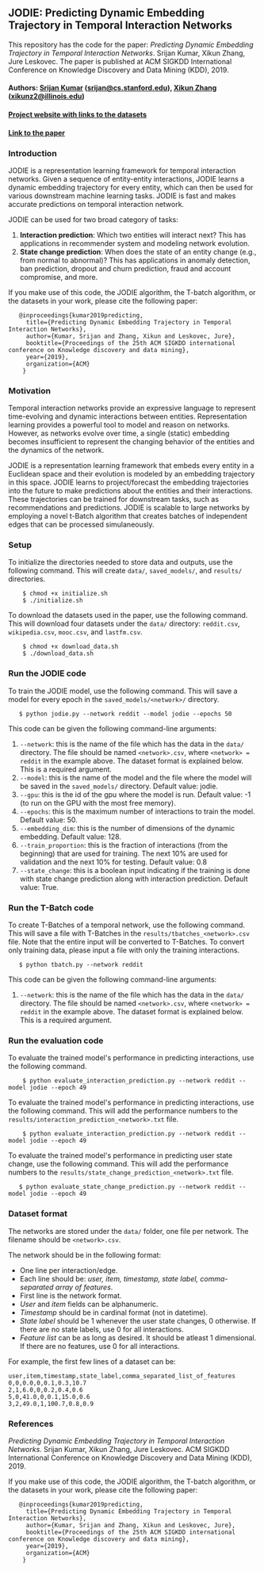 ## JODIE: Predicting Dynamic Embedding Trajectory in Temporal Interaction Networks

This repository has the code for the paper:
*Predicting Dynamic Embedding Trajectory in Temporal Interaction Networks*. Srijan Kumar, Xikun Zhang, Jure Leskovec. The paper is published at ACM SIGKDD International Conference on Knowledge Discovery and Data Mining (KDD), 2019.

#### Authors: [Srijan Kumar](http://cs.stanford.edu/~srijan) (srijan@cs.stanford.edu), [Xikun Zhang]() (xikunz2@illinois.edu)
#### [Project website with links to the datasets](http://snap.stanford.edu/jodie/)
#### [Link to the paper](https://cs.stanford.edu/~srijan/pubs/jodie-kdd2019.pdf)

### Introduction
JODIE is a representation learning framework for temporal interaction networks. Given a sequence of entity-entity interactions, JODIE learns a dynamic embedding trajectory for every entity, which can then be used for various downstream machine learning tasks. JODIE is fast and makes accurate predictions on temporal interaction network.

JODIE can be used for two broad category of tasks:
1. **Interaction prediction**: Which two entities will interact next? This has applications in recommender system and modeling network evolution.
2. **State change prediction**: When does the state of an entity change (e.g., from normal to abnormal)? This has applications in anomaly detection, ban prediction, dropout and churn prediction, fraud and account compromise, and more. 

If you make use of this code, the JODIE algorithm, the T-batch algorithm, or the datasets in your work, please cite the following paper:
```
   @inproceedings{kumar2019predicting,
	 title={Predicting Dynamic Embedding Trajectory in Temporal Interaction Networks},
	 author={Kumar, Srijan and Zhang, Xikun and Leskovec, Jure},
	 booktitle={Proceedings of the 25th ACM SIGKDD international conference on Knowledge discovery and data mining},
	 year={2019},
	 organization={ACM}
	}
```

### Motivation 
Temporal interaction networks provide an expressive language to represent time-evolving and dynamic interactions between entities. Representation learning provides a powerful tool to model and reason on networks. However, as networks evolve over time, a single (static) embedding becomes insufficient to represent the changing behavior of the entities and the dynamics of the network.

JODIE is a representation learning framework that embeds every entity in a Euclidean space and their evolution is modeled by an embedding trajectory in this space. JODIE learns to project/forecast the embedding trajectories into the future to make predictions about the entities and their interactions. These trajectories can be trained for downstream tasks, such as recommendations and predictions. JODIE is scalable to large networks by employing a novel t-Batch algorithm that creates batches of independent edges that can be processed simulaneously.

### Setup

To initialize the directories needed to store data and outputs, use the following command. This will create `data/`, `saved_models/`, and `results/` directories.
```
    $ chmod +x initialize.sh
    $ ./initialize.sh
```

To download the datasets used in the paper, use the following command. This will download four datasets under the `data/` directory: `reddit.csv`, `wikipedia.csv`, `mooc.csv`, and `lastfm.csv`.
```
    $ chmod +x download_data.sh
    $ ./download_data.sh
```

### Run the JODIE code

To train the JODIE model, use the following command. This will save a model for every epoch in the `saved_models/<network>/` directory.
```
   $ python jodie.py --network reddit --model jodie --epochs 50
```

This code can be given the following command-line arguments:
1. `--network`: this is the name of the file which has the data in the `data/` directory. The file should be named `<network>.csv`, where `<network> = reddit` in the example above. The dataset format is explained below. This is a required argument. 
2. `--model`: this is the name of the model and the file where the model will be saved in the `saved_models/` directory. Default value: jodie.
3. `--gpu`: this is the id of the gpu where the model is run. Default value: -1 (to run on the GPU with the most free memory).
4. `--epochs`: this is the maximum number of interactions to train the model. Default value: 50.
5. `--embedding_dim`: this is the number of dimensions of the dynamic embedding. Default value: 128.
6. `--train_proportion`: this is the fraction of interactions (from the beginning) that are used for training. The next 10% are used for validation and the next 10% for testing. Default value: 0.8
7. `--state_change`: this is a boolean input indicating if the training is done with state change prediction along with interaction prediction. Default value: True.

### Run the T-Batch code

To create T-Batches of a temporal network, use the following command. This will save a file with T-Batches in the `results/tbatches_<network>.csv` file. Note that the entire input will be converted to T-Batches. To convert only training data, please input a file with only the training interactions. 

```
   $ python tbatch.py --network reddit
```

This code can be given the following command-line arguments:
1. `--network`: this is the name of the file which has the data in the `data/` directory. The file should be named `<network>.csv`, where `<network> = reddit` in the example above. The dataset format is explained below. This is a required argument. 


### Run the evaluation code

To evaluate the trained model's performance in predicting interactions, use the following command. 
```
    $ python evaluate_interaction_prediction.py --network reddit --model jodie --epoch 49
```

To evaluate the trained model's performance in predicting interactions, use the following command. This will add the performance numbers to the `results/interaction_prediction_<network>.txt` file.
```
    $ python evaluate_interaction_prediction.py --network reddit --model jodie --epoch 49
```

To evaluate the trained model's performance in predicting user state change, use the following command. This will add the performance numbers to the `results/state_change_prediction_<network>.txt` file.
```
   $ python evaluate_state_change_prediction.py --network reddit --model jodie --epoch 49
```

### Dataset format

The networks are stored under the `data/` folder, one file per network. The filename should be `<network>.csv`.

The network should be in the following format:
- One line per interaction/edge.
- Each line should be: *user, item, timestamp, state label, comma-separated array of features*.
- First line is the network format. 
- *User* and *item* fields can be alphanumeric.
- *Timestamp* should be in cardinal format (not in datetime).
- *State label* should be 1 whenever the user state changes, 0 otherwise. If there are no state labels, use 0 for all interactions.
- *Feature list* can be as long as desired. It should be atleast 1 dimensional. If there are no features, use 0 for all interactions.

For example, the first few lines of a dataset can be:
```
user,item,timestamp,state_label,comma_separated_list_of_features
0,0,0.0,0,0.1,0.3,10.7
2,1,6.0,0,0.2,0.4,0.6
5,0,41.0,0,0.1,15.0,0.6
3,2,49.0,1,100.7,0.8,0.9
```

### References 
*Predicting Dynamic Embedding Trajectory in Temporal Interaction Networks*. Srijan Kumar, Xikun Zhang, Jure Leskovec. ACM SIGKDD International Conference on Knowledge Discovery and Data Mining (KDD), 2019. 

If you make use of this code, the JODIE algorithm, the T-batch algorithm, or the datasets in your work, please cite the following paper:
```       	    
   @inproceedings{kumar2019predicting,
	 title={Predicting Dynamic Embedding Trajectory in Temporal Interaction Networks},
	 author={Kumar, Srijan and Zhang, Xikun and Leskovec, Jure},
	 booktitle={Proceedings of the 25th ACM SIGKDD international conference on Knowledge discovery and data mining},
	 year={2019},
	 organization={ACM}
	}
```
